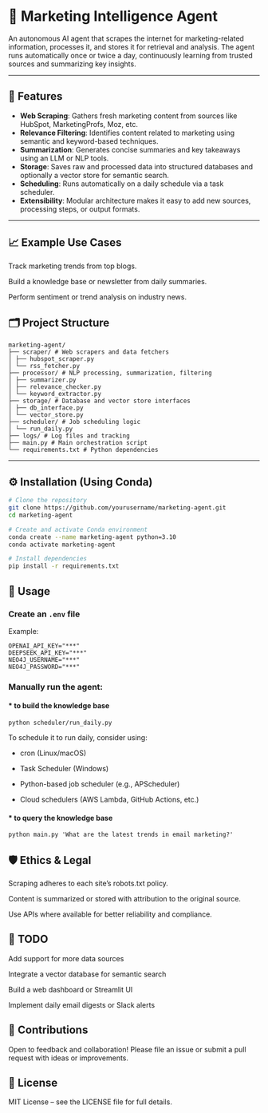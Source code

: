 # 🧠 Marketing Intelligence Agent

An autonomous AI agent that scrapes the internet for marketing-related information, processes it, and stores it for retrieval and analysis. The agent runs automatically once or twice a day, continuously learning from trusted sources and summarizing key insights.

---

## 📌 Features

- **Web Scraping**: Gathers fresh marketing content from sources like HubSpot, MarketingProfs, Moz, etc.
- **Relevance Filtering**: Identifies content related to marketing using semantic and keyword-based techniques.
- **Summarization**: Generates concise summaries and key takeaways using an LLM or NLP tools.
- **Storage**: Saves raw and processed data into structured databases and optionally a vector store for semantic search.
- **Scheduling**: Runs automatically on a daily schedule via a task scheduler.
- **Extensibility**: Modular architecture makes it easy to add new sources, processing steps, or output formats.

---

## 📈 Example Use Cases
Track marketing trends from top blogs.

Build a knowledge base or newsletter from daily summaries.

Perform sentiment or trend analysis on industry news.


## 🗂️ Project Structure

```
marketing-agent/
├── scraper/ # Web scrapers and data fetchers
│ ├── hubspot_scraper.py
│ └── rss_fetcher.py
├── processor/ # NLP processing, summarization, filtering
│ ├── summarizer.py
│ ├── relevance_checker.py
│ └── keyword_extractor.py
├── storage/ # Database and vector store interfaces
│ ├── db_interface.py
│ └── vector_store.py
├── scheduler/ # Job scheduling logic
│ └── run_daily.py
├── logs/ # Log files and tracking
├── main.py # Main orchestration script
└── requirements.txt # Python dependencies
```


---

## ⚙️ Installation (Using Conda)

```bash
# Clone the repository
git clone https://github.com/yourusername/marketing-agent.git
cd marketing-agent

# Create and activate Conda environment
conda create --name marketing-agent python=3.10
conda activate marketing-agent

# Install dependencies
pip install -r requirements.txt
```

## 🚀 Usage

### Create an `.env` file

Example:

```
OPENAI_API_KEY="***"
DEEPSEEK_API_KEY="***"
NEO4J_USERNAME="***"
NEO4J_PASSWORD="***"
```


### Manually run the agent:

#### * to build the knowledge base

```commandline
python scheduler/run_daily.py
```

To schedule it to run daily, consider using:

* cron (Linux/macOS)

* Task Scheduler (Windows)

* Python-based job scheduler (e.g., APScheduler)

* Cloud schedulers (AWS Lambda, GitHub Actions, etc.)


#### * to query the knowledge base
```commandline
python main.py 'What are the latest trends in email marketing?'
```



## 🛡️ Ethics & Legal
Scraping adheres to each site’s robots.txt policy.

Content is summarized or stored with attribution to the original source.

Use APIs where available for better reliability and compliance.

## 🧩 TODO
 Add support for more data sources

 Integrate a vector database for semantic search

 Build a web dashboard or Streamlit UI

 Implement daily email digests or Slack alerts

## 👥 Contributions
Open to feedback and collaboration! Please file an issue or submit a pull request with ideas or improvements.

## 📄 License
MIT License – see the LICENSE file for full details.
